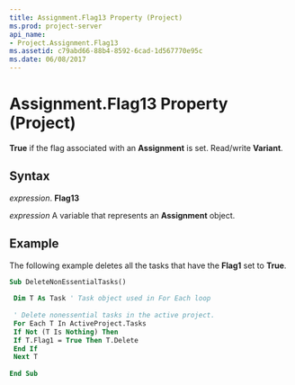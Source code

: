 ```yaml
---
title: Assignment.Flag13 Property (Project)
ms.prod: project-server
api_name:
- Project.Assignment.Flag13
ms.assetid: c79abd66-88b4-8592-6cad-1d567770e95c
ms.date: 06/08/2017
---
```



# Assignment.Flag13 Property (Project)

 **True** if the flag associated with an **Assignment** is set. Read/write **Variant**.


## Syntax

 _expression_. **Flag13**

 _expression_ A variable that represents an **Assignment** object.


## Example

The following example deletes all the tasks that have the **Flag1** set to **True**.


```vb
Sub DeleteNonEssentialTasks() 
 
 Dim T As Task ' Task object used in For Each loop 
 
 ' Delete nonessential tasks in the active project. 
 For Each T In ActiveProject.Tasks 
 If Not (T Is Nothing) Then 
 If T.Flag1 = True Then T.Delete 
 End If 
 Next T 
 
End Sub
```


